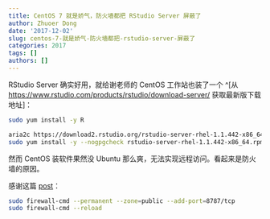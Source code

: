 ```yaml
---
title: CentOS 7 就是娇气，防火墙都把 RStudio Server 屏蔽了
author: Zhuoer Dong
date: '2017-12-02'
slug: centos-7-就是娇气-防火墙都把-rstudio-server-屏蔽了
categories: 2017
tags: []
authors: []
---
```


RStudio Server 确实好用，就给谢老师的 CentOS 工作站也装了一个 ^[从 https://www.rstudio.com/products/rstudio/download-server/ 获取最新版下载地址]：

```bash
sudo yum install -y R

aria2c https://download2.rstudio.org/rstudio-server-rhel-1.1.442-x86_64.rpm
sudo yum install -y --nogpgcheck rstudio-server-rhel-1.1.442-x86_64.rpm
```

然而 CentOS 装软件果然没 Ubuntu 那么爽，无法实现远程访问。看起来是防火墙的原因。

感谢这篇  [post](https://www.vultr.com/docs/how-to-install-rstudio-server-on-centos-7)：

```bash
sudo firewall-cmd --permanent --zone=public --add-port=8787/tcp
sudo firewall-cmd --reload
```

